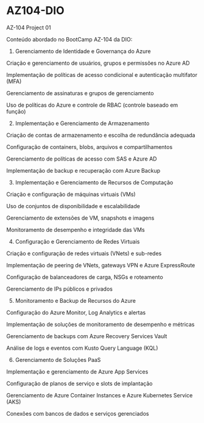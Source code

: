 # AZ104-DIO
AZ-104 Project 01

Conteúdo abordado no BootCamp AZ-104 da DIO:

1. Gerenciamento de Identidade e Governança do Azure

Criação e gerenciamento de usuários, grupos e permissões no Azure AD

Implementação de políticas de acesso condicional e autenticação multifator (MFA)

Gerenciamento de assinaturas e grupos de gerenciamento

Uso de políticas do Azure e controle de RBAC (controle baseado em função)

2. Implementação e Gerenciamento de Armazenamento

Criação de contas de armazenamento e escolha de redundância adequada

Configuração de containers, blobs, arquivos e compartilhamentos

Gerenciamento de políticas de acesso com SAS e Azure AD

Implementação de backup e recuperação com Azure Backup

3. Implementação e Gerenciamento de Recursos de Computação

Criação e configuração de máquinas virtuais (VMs)

Uso de conjuntos de disponibilidade e escalabilidade

Gerenciamento de extensões de VM, snapshots e imagens

Monitoramento de desempenho e integridade das VMs

4. Configuração e Gerenciamento de Redes Virtuais

Criação e configuração de redes virtuais (VNets) e sub-redes

Implementação de peering de VNets, gateways VPN e Azure ExpressRoute

Configuração de balanceadores de carga, NSGs e roteamento

Gerenciamento de IPs públicos e privados

5. Monitoramento e Backup de Recursos do Azure

Configuração do Azure Monitor, Log Analytics e alertas

Implementação de soluções de monitoramento de desempenho e métricas

Gerenciamento de backups com Azure Recovery Services Vault

Análise de logs e eventos com Kusto Query Language (KQL)

6. Gerenciamento de Soluções PaaS

Implementação e gerenciamento de Azure App Services

Configuração de planos de serviço e slots de implantação

Gerenciamento de Azure Container Instances e Azure Kubernetes Service (AKS)

Conexões com bancos de dados e serviços gerenciados

